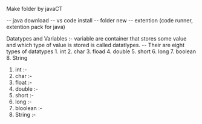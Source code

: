 Make folder by javaCT 

-- java download
-- vs code install
-- folder new
-- extention (code runner, extention pack for java)


Datatypes and Variables :- variable are container that stores some value and which type of value is stored is called datatlypes.
  -- Their are eight types of datatypes
     1. int
     2. char
     3. fload
     4. double
     5. short
     6. long
     7. boolean
     8. String

1. int :-
2. char :- 
3. float :- 
4. double :-
5. short :-
6. long :- 
7. bloolean :-
8. String :-